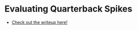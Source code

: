 # Evaluating Quarterback Spikes

- [Check out the writeup here!](https://rpubs.com/jlmanalytics/957000)
